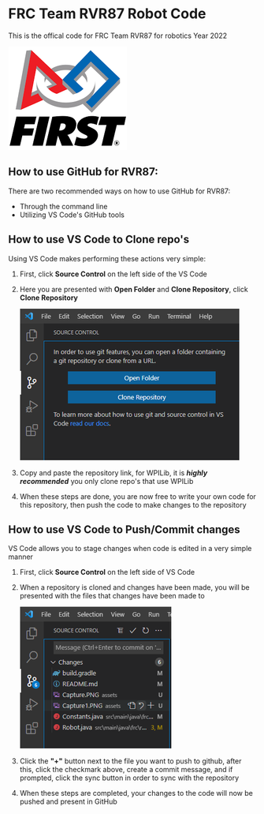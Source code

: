 # FRC Team RVR87 Robot Code

This is the offical code for FRC Team RVR87 for robotics Year 2022

![FRC,20%](/assets/FRC.PNG)

## How to use GitHub for RVR87:

There are two recommended ways on how to use GitHub for RVR87:
- Through the command line
- Utilizing VS Code's GitHub tools  

## How to use VS Code to Clone repo's

Using VS Code makes performing these actions very simple:
1.  First, click **Source Control** on the left side of the VS Code
2.  Here you are presented with **Open Folder** and **Clone Repository**, click **Clone Repository** 

    ![Repo Control image](/assets/Clone.PNG)
3.  Copy and paste the repository link, for WPILib, it is ***highly recommended*** you only clone repo's that use WPILib

4.  When these steps are done, you are now free to write your own code for this repository, then push the code to make changes to the repository 
## How to use VS Code to Push/Commit changes 
VS Code allows you to stage changes when code is edited in a very simple manner


1. First, click **Source Control** on the left side of VS Code
2. When a repository is cloned and changes have been made, you will be presented with the files that changes have been made to

    ![Commit image](/assets/PushCommit.PNG)
3. Click the **"+"** button next to the file you want to push to github, after this, click the checkmark above, create a commit message, and if prompted, click the sync button in order to sync with the repository 
4. When these steps are completed, your changes to the code will now be pushed and present in GitHub 
##  


